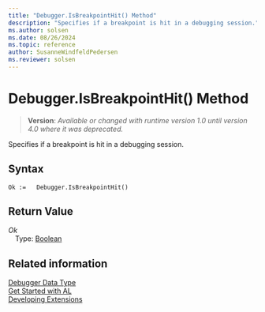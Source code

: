 ```yaml
---
title: "Debugger.IsBreakpointHit() Method"
description: "Specifies if a breakpoint is hit in a debugging session."
ms.author: solsen
ms.date: 08/26/2024
ms.topic: reference
author: SusanneWindfeldPedersen
ms.reviewer: solsen
---
```

[//]: # (START>DO_NOT_EDIT)
[//]: # (IMPORTANT:Do not edit any of the content between here and the END>DO_NOT_EDIT.)
[//]: # (Any modifications should be made in the .xml files in the ModernDev repo.)
# Debugger.IsBreakpointHit() Method
> **Version**: _Available or changed with runtime version 1.0 until version 4.0 where it was deprecated._

Specifies if a breakpoint is hit in a debugging session.


## Syntax
```AL
Ok :=   Debugger.IsBreakpointHit()
```

## Return Value
*Ok*  
&emsp;Type: [Boolean](../boolean/boolean-data-type.md)  



[//]: # (IMPORTANT: END>DO_NOT_EDIT)
## Related information
[Debugger Data Type](debugger-data-type.md)  
[Get Started with AL](../../devenv-get-started.md)  
[Developing Extensions](../../devenv-dev-overview.md)